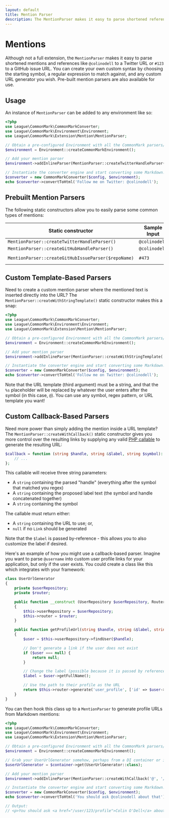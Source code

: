 ```yaml
---
layout: default
title: Mention Parser
description: The MentionParser makes it easy to parse shortened references like @colinodell and #123 to custom URLs
---
```


# Mentions

Although not a full extension, the `MentionParser` makes it easy to parse shortened mentions and references like `@colinodell` to a Twitter URL or `#123` to a GitHub issue URL.  You can create your own custom syntax by choosing the starting symbol, a regular expression to match against, and any custom URL generator you wish.  Pre-built mention parsers are also available for use.


## Usage

An instance of `MentionParser` can be added to any environment like so:

```php
<?php
use League\CommonMark\CommonMarkConverter;
use League\CommonMark\Environment\Environment;
use League\CommonMark\Extension\Mention\MentionParser;

// Obtain a pre-configured Environment with all the CommonMark parsers/renderers ready-to-go
$environment = Environment::createCommonMarkEnvironment();

// Add your mention parser
$environment->addInlineParser(MentionParser::createTwitterHandleParser());

// Instantiate the converter engine and start converting some Markdown!
$converter = new CommonMarkConverter($config, $environment);
echo $converter->convertToHtml('Follow me on Twitter: @colinodell');
```

## Prebuilt Mention Parsers

The following static constructors allow you to easily parse some common types of mentions:

| Static constructor                                  | Sample Input  | Sample Output |
| --------------------------------------------------- | ------------- | -------------------------------------------------------------------------- |
| `MentionParser::createTwitterHandleParser()`        | `@colinodell` | `<a href="https://www.twitter.com/colinodell">@colinodell</a>`             |
| `MentionParser::createGitHubHandleParser()`         | `@colinodell` | `<a href="https://www.github.com/colinodell">@colinodell</a>`              |
| `MentionParser::createGitHubIssueParser($repoName)` | `#473`        | `<a href="https://github.com/thephpleague/commonmark/issues/473">#473</a>` |

## Custom Template-Based Parsers

Need to create a custom mention parser where the mentioned text is inserted directly into the URL?  The `MentionParser::createWithStringTemplate()` static constructor makes this a snap:

```php
<?php
use League\CommonMark\CommonMarkConverter;
use League\CommonMark\Environment\Environment;
use League\CommonMark\Extension\Mention\MentionParser;

// Obtain a pre-configured Environment with all the CommonMark parsers/renderers ready-to-go
$environment = Environment::createCommonMarkEnvironment();

// Add your mention parser
$environment->addInlineParser(MentionParser::createWithStringTemplate('@', '/^[a-z0-9]+/i', 'https://www.example.com/%s'));

// Instantiate the converter engine and start converting some Markdown!
$converter = new CommonMarkConverter($config, $environment);
echo $converter->convertToHtml('Follow me on Twitter: @colinodell');
```

Note that the URL template (third argument) must be a string, and that the `%s` placeholder will be replaced by whatever the user enters after the symbol (in this case, `@`).  You can use any symbol, regex pattern, or URL template you want!

## Custom Callback-Based Parsers

Need more power than simply adding the mention inside a URL template?  The `MentionParser::createWithCallback()` static constructor gives you more control over the resulting links by supplying any valid [PHP callable](https://www.php.net/manual/en/language.types.callable.php) to generate the resulting URL:

```php
$callback = function (string $handle, string &$label, string $symbol): ?string {
    // ...
};
```

This callable will receive three string parameters:

  - A `string` containing the parsed "handle" (everything after the symbol that matched you regex)
  - A `string` containing the proposed label text (the symbol and handle concatenated together)
  - A `string` containing the symbol

The callable must return either:
  - A `string` containing the URL to use; or,
  - `null` if no `Link` should be generated

Note that the `$label` is passed by-reference - this allows you to also customize the label if desired.

Here's an example of how you might use a callback-based parser.  Imagine you want to parse `@username` into custom user profile links for your application, but only if the user exists.  You could create a class like this which integrates with your framework:

```php
class UserUrlGenerator
{
    private $userRepository;
    private $router;

    public function __construct (UserRepository $userRepository, Router $router)
    {
        $this->userRepository = $userRepository;
        $this->router = $router;
    }

    public function getProfileUrl(string $handle, string &$label, string $symbol): ?string
    {
        $user = $this->userRepository->findUser($handle);

        // Don't generate a link if the user does not exist
        if ($user === null) {
            return null;
        }

        // Change the label (possible because it is passed by reference)
        $label = $user->getFullName();

        // Use the path to their profile as the URL
        return $this->router->generate('user_profile', ['id' => $user->getId()]);
    }
}
```

You can then hook this class up to a `MentionParser` to generate profile URLs from Markdown mentions:

```php
<?php
use League\CommonMark\CommonMarkConverter;
use League\CommonMark\Environment\Environment;
use League\CommonMark\Extension\Mention\MentionParser;

// Obtain a pre-configured Environment with all the CommonMark parsers/renderers ready-to-go
$environment = Environment::createCommonMarkEnvironment();

// Grab your UserUrlGenerator somehow, perhaps from a DI container or instantiate it if needed
$userUrlGenerator = $container->get(UserUrlGenerator::class);

// Add your mention parser
$environment->addInlineParser(MentionParser::createWithCallback('@', '/^[a-z0-9]+/i', [$userUrlGenerator, 'getProfileUrl']));

// Instantiate the converter engine and start converting some Markdown!
$converter = new CommonMarkConverter($config, $environment);
echo $converter->convertToHtml('You should ask @colinodell about that');

// Output:
// <p>You should ask <a href="/user/123/profile">Colin O'Dell</a> about that</p>
```

